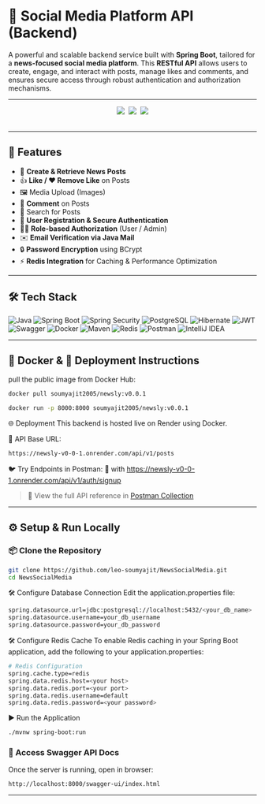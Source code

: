 # 📢 Social Media Platform API (Backend)

A powerful and scalable backend service built with **Spring Boot**, tailored for a **news-focused social media platform**. This **RESTful API** allows users to create, engage, and interact with posts, manage likes and comments, and ensures secure access through robust authentication and authorization mechanisms.

---

<div align="center">
  <img src="https://forthebadge.com/images/badges/built-with-love.svg" />&nbsp;
  <img src="https://forthebadge.com/images/badges/uses-brains.svg" />&nbsp;
  <img src="https://forthebadge.com/images/badges/powered-by-responsibility.svg"/>
</div>
<br/>

---

## 🚀 Features

- 📝 **Create & Retrieve News Posts**
- 👍 **Like / ❤️ Remove Like** on Posts
- 🖼️ Media Upload (Images)
- 💬 **Comment** on Posts
- 🔎 Search for Posts
- 🔐 **User Registration & Secure Authentication**
- 🧑‍⚖️ **Role-based Authorization** (User / Admin)
- ✉️ **Email Verification via Java Mail**
- 🔒 **Password Encryption** using BCrypt
- ⚡ **Redis Integration** for Caching & Performance Optimization

---

## 🛠️ Tech Stack

![Java](https://img.shields.io/badge/Java-ED8B00?style=for-the-badge&logo=openjdk&logoColor=white)
![Spring Boot](https://img.shields.io/badge/Spring_Boot-6DB33F?style=for-the-badge&logo=spring-boot&logoColor=white)
![Spring Security](https://img.shields.io/badge/Spring_Security-6DB33F?style=for-the-badge&logo=spring&logoColor=white)
![PostgreSQL](https://img.shields.io/badge/POSTGRESQL-005C84?style=for-the-badge&logo=postgresql&logoColor=white)
![Hibernate](https://img.shields.io/badge/Hibernate-59666C?style=for-the-badge&logo=hibernate&logoColor=white)
![JWT](https://img.shields.io/badge/JWT-black?style=for-the-badge&logo=JSON%20web%20tokens)
![Swagger](https://img.shields.io/badge/Swagger-85EA2D?style=for-the-badge&logo=swagger&logoColor=black)
![Docker](https://img.shields.io/badge/Docker-4169E1?style=for-the-badge&logo=docker&logoColor=white)
![Maven](https://img.shields.io/badge/Maven-C71A36?style=for-the-badge&logo=apachemaven&logoColor=white)
![Redis](https://img.shields.io/badge/Redis-635BFF?style=for-the-badge&logo=redis&logoColor=white)
![Postman](https://img.shields.io/badge/Postman-FF6C37?style=for-the-badge&logo=postman&logoColor=white)
![IntelliJ IDEA](https://img.shields.io/badge/IntelliJ_IDEA-000000?style=for-the-badge&logo=intellij-idea&logoColor=white)

---


## 🐳 Docker & 🔧 Deployment Instructions
pull the public image from Docker Hub:
```bash
docker pull soumyajit2005/newsly:v0.0.1
```
```bash
docker run -p 8000:8000 soumyajit2005/newsly:v0.0.1
```

🌐 Deployment
This backend is hosted live on Render using Docker.

📍 API Base URL:
```bash
https://newsly-v0-0-1.onrender.com/api/v1/posts
```

🐦 Try Endpoints in Postman:
🔗 with https://newsly-v0-0-1.onrender.com/api/v1/auth/signup
> 🔗 View the full API reference in [Postman Collection](https://www.postman.com/newsly-0222/workspace/newsly-workspace)

---


## ⚙️ Setup & Run Locally

### 📦 Clone the Repository

```bash
git clone https://github.com/leo-soumyajit/NewsSocialMedia.git
cd NewsSocialMedia
```
🛠 Configure Database Connection
Edit the application.properties file:
```bash
spring.datasource.url=jdbc:postgresql://localhost:5432/<your_db_name>
spring.datasource.username=your_db_username
spring.datasource.password=your_db_password
```
🛠 Configure Redis Cache
To enable Redis caching in your Spring Boot application, add the following to your application.properties:
```bash
# Redis Configuration
spring.cache.type=redis
spring.data.redis.host=<your host>
spring.data.redis.port=<your port>
spring.data.redis.username=default
spring.data.redis.password=<your password>
```
▶ Run the Application
```bash
./mvnw spring-boot:run
```

### 📄 Access Swagger API Docs
Once the server is running, open in browser:
```bash
http://localhost:8000/swagger-ui/index.html
```
---
